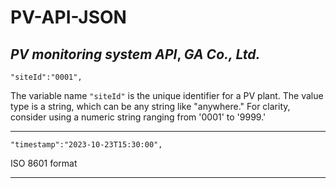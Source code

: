 # PV-API-JSON 
## _PV monitoring system API_, _GA Co., Ltd._

```
"siteId":"0001",
```

The variable name `"siteId"` is the unique identifier for a PV plant.
The value type is a string, which can be any string like "anywhere." For clarity, consider using a numeric string ranging from '0001' to '9999.'

---

``` 
"timestamp":"2023-10-23T15:30:00",
```

ISO 8601 format

---